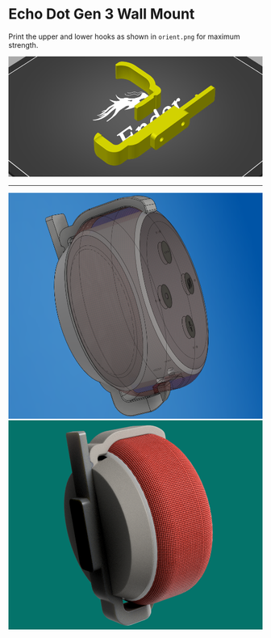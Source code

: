 # Echo Dot Gen 3 Wall Mount

Print the upper and lower hooks as shown in `orient.png` for maximum strength.

![print orientation](https://raw.githubusercontent.com/opcow/echo-dot-gen-3-wall-mount/main/orient.png)

---
![view 1](https://raw.githubusercontent.com/opcow/echo-dot-gen-3-wall-mount/main/view-1.png)
![view 2](https://raw.githubusercontent.com/opcow/echo-dot-gen-3-wall-mount/main/wiew-2.png)
